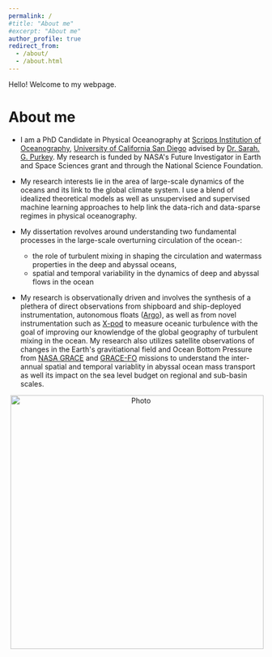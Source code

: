 ```yaml
---
permalink: /
#title: "About me"
#excerpt: "About me"
author_profile: true
redirect_from: 
  - /about/
  - /about.html
---
```


Hello! Welcome to my webpage.  <br />   
 
# About me
 
* I am a PhD Candidate in Physical Oceanography at [Scripps Institution of Oceanography](https://scripps.ucsd.edu/), [University of California San Diego](https://ucsd.edu) advised by [Dr. Sarah. G. Purkey](https://spurkey.scrippsprofiles.ucsd.edu/). My research is funded by NASA's Future Investigator in Earth and Space Sciences grant and through the National Science Foundation.
 
* My research interests lie in the area of large-scale dynamics of the oceans and its link to the global climate system. I use a blend of idealized theoretical models as well as unsupervised and supervised machine learning approaches to help link the data-rich and data-sparse regimes in physical oceanography.
 
* My dissertation revolves around understanding two fundamental processes in the large-scale overturning circulation of the ocean-: 
  - the role of turbulent mixing in shaping the circulation and watermass properties in the deep and abyssal oceans,  
  - spatial and temporal variability in the dynamics of deep and abyssal flows in the ocean
 
 * My research is observationally driven and involves the synthesis of a plethera of direct observations from shipboard and ship-deployed instrumentation, autonomous floats ([Argo](https://argo.ucsd.edu)), as well as from novel instrumentation such as [X-pod](http://mixing.coas.oregonstate.edu/research/instrumentation/) to measure oceanic turbulence with the goal of improving our knowlendge of the global geography of turbulent mixing in the ocean. My research also utilizes satellite observations of changes in the Earth's gravitiational field and Ocean Bottom Pressure from [NASA GRACE](https://www.nasa.gov/mission_pages/Grace/index.html) and [GRACE-FO](https://www.nasa.gov/mission_pages/Grace/index.html) missions to understand the inter-annual spatial and temporal variablity in abyssal ocean mass transport as well its impact on the sea level budget on regional and sub-basin scales.
 
<p align="center">
  <img src="https://ratnaksha.github.io/files/logo_img.png?raw=true" alt="Photo" style="width: 500px;"/> 
</p>
 
 

